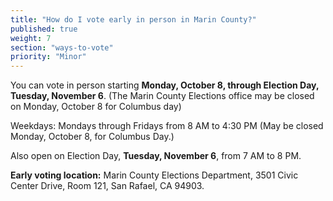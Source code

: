 ```yaml
---
title: "How do I vote early in person in Marin County?"
published: true
weight: 7
section: "ways-to-vote"
priority: "Minor"
---
```


You can vote in person starting **Monday, October 8, through Election Day, Tuesday, November 6**. (The Marin County Elections office may be closed on Monday, October 8 for Columbus day)  

Weekdays: Mondays through Fridays from 8 AM to 4:30 PM (May be closed Monday, October 8, for Columbus Day.)  

Also open on Election Day, **Tuesday, November 6**, from 7 AM to 8 PM.   

**Early voting location:** Marin County Elections Department, 3501 Civic Center Drive, Room 121, San Rafael, CA 94903.  

 
